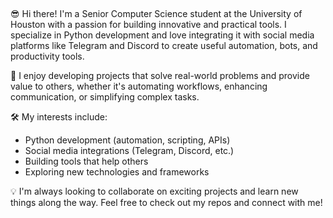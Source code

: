 ## 

<!--
**dbdoan/dbdoan** is a ✨ _special_ ✨ repository because its `README.md` (this file) appears on your GitHub profile.

Here are some ideas to get you started:
- 🔭 I’m currently working on ...
- 🌱 I’m currently learning ...
- 👯 I’m looking to collaborate on ...
- 🤔 I’m looking for help with ...
- 💬 Ask me about ...
- 📫 How to reach me: ...
- 😄 Pronouns: ...
- ⚡ Fun fact: ...
-->

😎 Hi there! I'm a Senior Computer Science student at the University of Houston with a passion for building innovative and practical tools. I specialize in Python development and love integrating it with social media platforms like Telegram and Discord to create useful automation, bots, and productivity tools.

💫 I enjoy developing projects that solve real-world problems and provide value to others, whether it's automating workflows, enhancing communication, or simplifying complex tasks.

🛠️ My interests include:

- Python development (automation, scripting, APIs)
- Social media integrations (Telegram, Discord, etc.)
- Building tools that help others
- Exploring new technologies and frameworks

💡 I'm always looking to collaborate on exciting projects and learn new things along the way. Feel free to check out my repos and connect with me!
